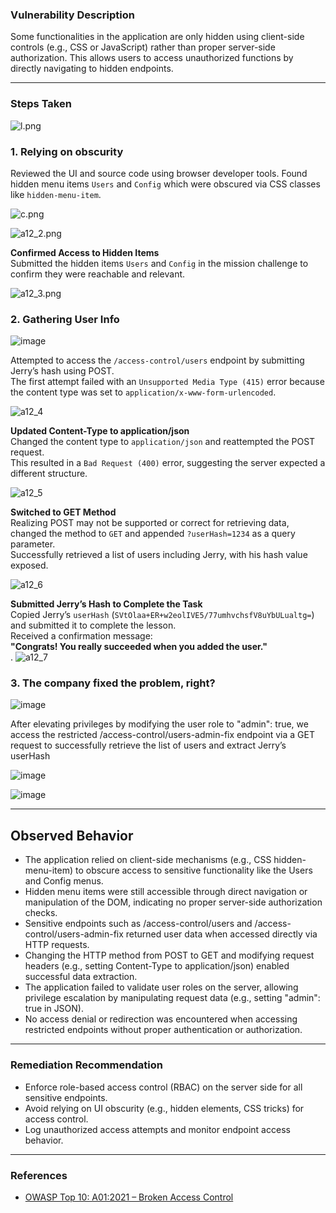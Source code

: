 ### Vulnerability Description
Some functionalities in the application are only hidden using client-side controls (e.g., CSS or JavaScript) rather than proper server-side authorization. This allows users to access unauthorized functions by directly navigating to hidden endpoints.

---


### Steps Taken

   ![l.png](https://github.com/user-attachments/assets/0d59eebf-8538-489d-b051-2471324b8688)

### 1. **Relying on obscurity**  
   Reviewed the UI and source code using browser developer tools. Found hidden menu items `Users` and `Config` which were obscured via CSS classes like `hidden-menu-item`.

   ![c.png](https://github.com/user-attachments/assets/8795840d-83fb-4199-9ff4-3a73dbf410b2)  
   
   ![a12_2.png](https://github.com/user-attachments/assets/c3e30bc6-f78d-4055-a71b-68602f7d6090)  

   **Confirmed Access to Hidden Items**  
   Submitted the hidden items `Users` and `Config` in the mission challenge to confirm they were reachable and relevant.
   
   ![a12_3.png](https://github.com/user-attachments/assets/3d757628-e367-4f81-beb7-f9aed08f07f3)

### 2. **Gathering User Info**

   ![image](https://github.com/user-attachments/assets/a335aadb-93e3-43be-bb0e-d9d169842a0b)

   Attempted to access the `/access-control/users` endpoint by submitting Jerry’s hash using POST.  
   The first attempt failed with an `Unsupported Media Type (415)` error because the content type was set to `application/x-www-form-urlencoded`.  
   
   ![a12_4](https://github.com/user-attachments/assets/5b0259c7-8376-487f-b68d-a1df9504bc26)

   **Updated Content-Type to application/json**  
   Changed the content type to `application/json` and reattempted the POST request.  
   This resulted in a `Bad Request (400)` error, suggesting the server expected a different structure.  
   
   ![a12_5](https://github.com/user-attachments/assets/2ce124a1-a822-441f-b52c-df86c241f03b)

   **Switched to GET Method**  
   Realizing POST may not be supported or correct for retrieving data, changed the method to `GET` and appended `?userHash=1234` as a query parameter.  
   Successfully retrieved a list of users including Jerry, with his hash value exposed.  
   
   ![a12_6](https://github.com/user-attachments/assets/e8d6d3a0-634e-4a6b-98f5-2ee414c85185)

   **Submitted Jerry’s Hash to Complete the Task**  
    Copied Jerry’s `userHash` (`SVtOlaa+ER+w2eolIVE5/77umhvchsfV8uYbULualtg=`) and submitted it to complete the lesson.  
    Received a confirmation message:  
    **"Congrats! You really succeeded when you added the user."**  
    .
    ![a12_7](https://github.com/user-attachments/assets/8dcd94d8-1123-4bbd-a172-69c1552d166b)


### 3. The company fixed the problem, right?

   ![image](https://github.com/user-attachments/assets/2c8125fd-9cce-43cf-8657-17f84e93e301)
    
   After elevating privileges by modifying the user role to "admin": true, we access the restricted /access-control/users-admin-fix endpoint via a GET request to successfully retrieve the list of users and extract Jerry’s userHash  
   
   ![image](https://github.com/user-attachments/assets/9d318a11-b687-47f1-bb9f-e9093649ce1b)
   
   ![image](https://github.com/user-attachments/assets/56f52c99-934d-4e32-9a00-5db300946e22)


---


## Observed Behavior

- The application relied on client-side mechanisms (e.g., CSS hidden-menu-item) to obscure access to sensitive functionality like the Users and Config menus.
- Hidden menu items were still accessible through direct navigation or manipulation of the DOM, indicating no proper server-side authorization checks.
- Sensitive endpoints such as /access-control/users and /access-control/users-admin-fix returned user data when accessed directly via HTTP requests.
- Changing the HTTP method from POST to GET and modifying request headers (e.g., setting Content-Type to application/json) enabled successful data extraction.
- The application failed to validate user roles on the server, allowing privilege escalation by manipulating request data (e.g., setting "admin": true in JSON).
- No access denial or redirection was encountered when accessing restricted endpoints without proper authentication or authorization.


---


### Remediation Recommendation
- Enforce role-based access control (RBAC) on the server side for all sensitive endpoints.
- Avoid relying on UI obscurity (e.g., hidden elements, CSS tricks) for access control.
- Log unauthorized access attempts and monitor endpoint access behavior.

---

### References
- [OWASP Top 10: A01:2021 – Broken Access Control](https://owasp.org/Top10/A01_2021-Broken_Access_Control/)
